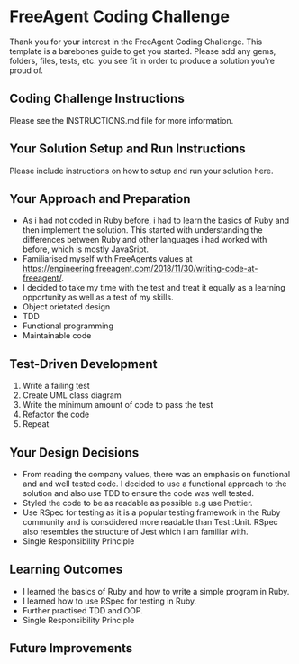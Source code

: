 # FreeAgent Coding Challenge

Thank you for your interest in the FreeAgent Coding Challenge.  This template is a barebones guide to get you started.  Please add any gems, folders, files, tests, etc. you see fit in order to produce a solution you're proud of.

## Coding Challenge Instructions

Please see the INSTRUCTIONS.md file for more information.

## Your Solution Setup and Run Instructions

Please include instructions on how to setup and run your solution here.

## Your Approach and Preparation

- As i had not coded in Ruby before, i had to learn the basics of Ruby and then implement the solution. This started with understanding the differences between Ruby and other languages i had worked with before, which is mostly JavaSript.
- Familiarised myself with FreeAgents values at https://engineering.freeagent.com/2018/11/30/writing-code-at-freeagent/.
- I decided to take my time with the test and treat it equally as a learning opportunity as well as a test of my skills.
- Object orietated design
- TDD
- Functional programming
- Maintainable code

## Test-Driven Development

1. Write a failing test
2. Create UML class diagram
3. Write the minimum amount of code to pass the test
4. Refactor the code
5. Repeat

## Your Design Decisions

- From reading the company values, there was an emphasis on functional and and well tested code. I decided to use a functional approach to the solution and also use TDD to ensure the code was well tested.
- Styled the code to be as readable as possible e.g use Prettier.
- Use RSpec for testing as it is a popular testing framework in the Ruby community and is consdidered more readable than Test::Unit. RSpec also resembles the structure of Jest which i am familiar with.
- Single Responsibility Principle

## Learning Outcomes

- I learned the basics of Ruby and how to write a simple program in Ruby.
- I learned how to use RSpec for testing in Ruby.
- Further practised TDD and OOP.
- Single Responsibility Principle

## Future Improvements
